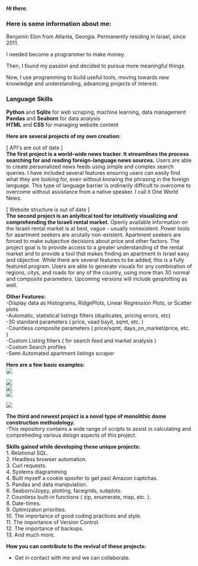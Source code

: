 ##### Hi there.

### Here is some information about me:

Benjamin Elon from Atlanta, Georgia. Permanently residing in Israel, since 2011.

I needed become a programmer to make money.

Then, I found my passion and decided to pursue more meaningful things.

Now, I use programming to build useful tools, moving towards new knowledge and understanding, advancing projects of interest.

### Language Skills <br>
**Python** and **Sqlite** for web scraping, machine learning, data management<br>
**Pandas** and **Seaborn** for data analysis<br>
**HTML** and **CSS** for managing website content

**Here are several projects of my own creation:**

[ API's are out of date ]<br>
**The first project is a world-wide news tracker. It streamlines the process searching for and reading foreign-language news sources.** Users are able to create personalized news feeds using simple and complex search queries. I have included several features ensuring users can easily find what they are looking for, even without knowing the phrasing in the foreign language. This type of language barrier is ordinarily difficult to overcome to overcome without assistance from a native speaker. I call it One World News.


[ Website structure is out of date ]<br>
**The second project is an anlyitical tool for intuitively visualizing and comprehending the Israeli rental market.** Openly available information on the Israeli rental market is at best, vague - usually nonexistent. Power tools for apartment seekers are acutally non-existent. Apartment seekers are forced to make subjective decisions about price and other factors. The project goal is to provide access to a greater understanding of the rental market and to provide a tool that makes finding an apartment in Israel easy and objective. While there are several features to be added, this is a fully featured program. Users are able to generate visuals for any combination of regions, citys, and roads for any of the country, using more than 30 normal and composite parameters. Upcoming versions will include geoplotting as well. 

**Other Features:** <br>
-Display data as Histograms, RidgePlots, Linear Regression Plots, or Scatter plots<br>
-Automatic, statistical listings filters (duplicates, pricing errors, etc)<br>
-30 standard parameters ( price, vaad bayit, sqmt, etc. )<br>
-Countless composite parameters ( price/sqmt, days_on_market/price, etc. )<br>
-Custom Listing filters ( for search feed and market analysis )<br>
-Custom Search profiles<br>
-Semi Automated apartment listings scraper<br>

**Here are a few basic examples:** <br>
![](https://github.com/Benjamin-Elon/reator_advantage_pics/blob/main/areas_price.jpg?raw=true)

![](https://github.com/Benjamin-Elon/reator_advantage_pics/blob/main/netanya_price.jpg?raw=true)<br>
![](https://github.com/Benjamin-Elon/reator_advantage_pics/blob/main/netanya_sqmt.jpg?raw=true)<br>
![](https://github.com/Benjamin-Elon/reator_advantage_pics/blob/main/netanya_price_sqmt.jpg?raw=true)

![](https://github.com/Benjamin-Elon/reator_advantage_pics/blob/main/karayot_price.jpg?raw=true)

**The third and newest project is a novel type of monolithic dome construction methodology.** <br>
-This repository contains a wide range of scripts to assist in calculating and compreheding various deisgn aspects of this project.

**Skills gained while developing these unique projects:** <br>
    1. Relational SQL. <br>
    2. Headless browser automation.<br>
    3. Curl requests. <br>
    4. Systems diagramming <br>
    4. Built myself a cookie spoofer to get past Amazon captchas. <br>
    5. Pandas and data manipulation.<br>
    6. Seaborn/Joypy, plotting, facegrids, subplots. <br>
    7. Countless built-in functions ( zip, enumerate, map, etc. ). <br>
    8. Date-times. <br>
    9. Optimizaton priorities. <br>
    10. The importance of good coding practices and style. <br>
    11. The importance of Version Control. <br>
    12. The importance of backups. <br>
    13. And much more.

**How you can contribute to the revival of these projects:**
- Get in contact with me and we can collaborate.
